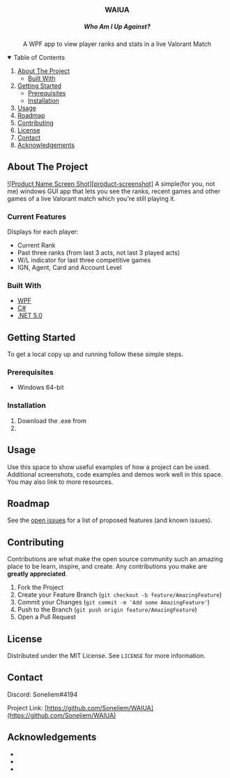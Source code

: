
<h3 align="center">WAIUA</h3>
<h5 align="center">Who Am I Up Against?</h5>

  <p align="center">
    A WPF app to view player ranks and stats in a live Valorant Match
    <br />


<details open="open">
  <summary>Table of Contents</summary>
  <ol>
    <li>
      <a href="#about-the-project">About The Project</a>
      <ul>
        <li><a href="#built-with">Built With</a></li>
      </ul>
    </li>
    <li>
      <a href="#getting-started">Getting Started</a>
      <ul>
        <li><a href="#prerequisites">Prerequisites</a></li>
        <li><a href="#installation">Installation</a></li>
      </ul>
    </li>
    <li><a href="#usage">Usage</a></li>
    <li><a href="#roadmap">Roadmap</a></li>
    <li><a href="#contributing">Contributing</a></li>
    <li><a href="#license">License</a></li>
    <li><a href="#contact">Contact</a></li>
    <li><a href="#acknowledgements">Acknowledgements</a></li>
  </ol>
</details>


## About The Project

[![Product Name Screen Shot][product-screenshot]](https://example.com)
A simple(for you, not me) windows GUI app that lets you see the ranks, recent games and other games of a live Valorant match which you're still playing it.

### Current Features
Displays for each player:
* Current Rank
* Past three ranks (from last 3 acts, not last 3 played acts)
* W/L indicator for last three competitive games
* IGN, Agent, Card and Account Level

### Built With
* [WPF](https://docs.microsoft.com/en-us/dotnet/desktop/wpf/?view=netdesktop-5.0)
* [C#](https://docs.microsoft.com/en-us/dotnet/csharp/)
* [.NET 5.0](https://dotnet.microsoft.com/)



<!-- GETTING STARTED -->
## Getting Started

To get a local copy up and running follow these simple steps.

### Prerequisites

* Windows 64-bit

### Installation

1. Download the .exe from
2.



<!-- USAGE EXAMPLES -->
## Usage

Use this space to show useful examples of how a project can be used. Additional screenshots, code examples and demos work well in this space. You may also link to more resources.

## Roadmap

See the [open issues](https://github.com/Soneliem/WAIUA/issues) for a list of proposed features (and known issues).



<!-- CONTRIBUTING -->
## Contributing

Contributions are what make the open source community such an amazing place to be learn, inspire, and create. Any contributions you make are **greatly appreciated**.

1. Fork the Project
2. Create your Feature Branch (`git checkout -b feature/AmazingFeature`)
3. Commit your Changes (`git commit -m 'Add some AmazingFeature'`)
4. Push to the Branch (`git push origin feature/AmazingFeature`)
5. Open a Pull Request



<!-- LICENSE -->
## License

Distributed under the MIT License. See `LICENSE` for more information.



<!-- CONTACT -->
## Contact

Discord: Soneliem#4194

Project Link: [https://github.com/Soneliem/WAIUA](https://github.com/Soneliem/WAIUA)



<!-- ACKNOWLEDGEMENTS -->
## Acknowledgements

* []()
* []()
* []()
